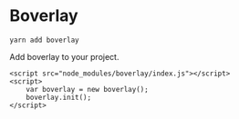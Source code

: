 # Boverlay

`yarn add boverlay`

Add boverlay to your project.

```
<script src="node_modules/boverlay/index.js"></script>
<script>
    var boverlay = new boverlay();
    boverlay.init();
</script>
```